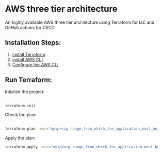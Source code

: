 # AWS three tier architecture

An highly available AWS three tier architecture using Terraform for IaC and GitHub actions for CI/CD

## Installation Steps:
1) [Install Terraform](https://developer.hashicorp.com/terraform/install)
2) [Install AWS CLI](https://docs.aws.amazon.com/cli/latest/userguide/getting-started-install.html)
3) [Configure the AWS CLI](https://docs.aws.amazon.com/cli/latest/userguide/cli-configure-files.html)
## Run Terraform:
Intialize the project:<br><br>
```bash
terraform init
```

Check the plan:<br><br>
```bash
terraform plan -var="myip=<ip_range_from_which_the_application_must_be_accessible>" -var="username=<database_username>" -var="password=<database_password>"
```

Apply the plan:
```bash
terraform apply -var="myip=<ip_range_from_which_the_application_must_be_accessible>" -var="username=<database_username>" -var="password=<database_password>"
```
